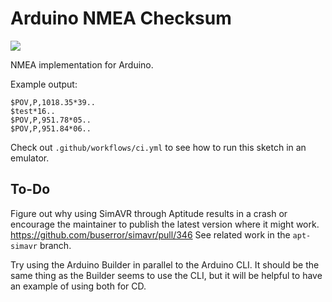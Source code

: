# Arduino NMEA Checksum

![](https://github.com/tomashubelbauer/arduino-nmea-checksum/workflows/ci/badge.svg)

NMEA implementation for Arduino.

Example output:

```
$POV,P,1018.35*39..
$test*16..
$POV,P,951.78*05..
$POV,P,951.84*06..
```

Check out `.github/workflows/ci.yml` to see how to run this sketch in an emulator.

## To-Do

Figure out why using SimAVR through Aptitude results in a crash or encourage the
maintainer to publish the latest version where it might work. https://github.com/buserror/simavr/pull/346
See related work in the `apt-simavr` branch.

Try using the Arduino Builder in parallel to the Arduino CLI. It should be the
same thing as the Builder seems to use the CLI, but it will be helpful to have
an example of using both for CD.
